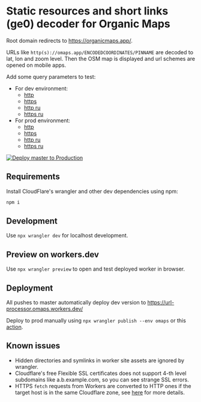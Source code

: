 # Static resources and short links (ge0) decoder for Organic Maps

Root domain redirects to https://organicmaps.app/.

URLs like `http(s)://omaps.app/ENCODEDCOORDINATES/PINNAME` are decoded to lat, lon and zoom level. Then the OSM
map is displayed and url schemes are opened on mobile apps.

Add some query parameters to test:

- For dev environment:
  - [http](http://url-processor.omaps.workers.dev/B4srhdHVVt/Some+Name)
  - [https](https://url-processor.omaps.workers.dev/B4srhdHVVt/Some+Name)
  - [http ru](http://url-processor.omaps.workers.dev/AwAAAAAAAA/%d0%9c%d0%b8%d0%bd%d1%81%d0%ba_%d1%83%d0%bb._%d0%9b%d0%b5%d0%bd%d0%b8%d0%bd%d0%b0_9)
  - [https ru](https://url-processor.omaps.workers.dev/AwAAAAAAAA/%d0%9c%d0%b8%d0%bd%d1%81%d0%ba_%d1%83%d0%bb._%d0%9b%d0%b5%d0%bd%d0%b8%d0%bd%d0%b0_9)
- For prod environment:
  - [http](http://omaps.app/B4srhdHVVt/Some+Name)
  - [https](https://omaps.app/B4srhdHVVt/Some+Name)
  - [http ru](http://omaps.app/AwAAAAAAAA/%d0%9c%d0%b8%d0%bd%d1%81%d0%ba_%d1%83%d0%bb._%d0%9b%d0%b5%d0%bd%d0%b8%d0%bd%d0%b0_9)
  - [https ru](https://omaps.app/AwAAAAAAAA/%d0%9c%d0%b8%d0%bd%d1%81%d0%ba_%d1%83%d0%bb._%d0%9b%d0%b5%d0%bd%d0%b8%d0%bd%d0%b0_9)

[![Deploy master to Production](https://deploy.workers.cloudflare.com/button)](https://deploy.workers.cloudflare.com/?url=https://github.com/organicmaps/url-processor)

## Requirements

Install CloudFlare's wrangler and other dev dependencies using npm:

```bash
npm i
```

## Development

Use `npx wrangler dev` for localhost development.

## Preview on workers.dev

Use `npx wrangler preview` to open and test deployed worker in browser.

## Deployment

All pushes to master automatically deploy dev version to https://url-processor.omaps.workers.dev/

Deploy to prod manually using `npx wrangler publish --env omaps` or this
[action](https://github.com/organicmaps/url-processor/actions/workflows/deploy-master-to-prod.yml).

## Known issues

- Hidden directories and symlinks in worker site assets are ignored by wrangler.
- Cloudflare's free Flexible SSL certificates does not support 4-th level
  subdomains like a.b.example.com, so you can see strange SSL errors.
- HTTPS `fetch` requests from Workers are converted to HTTP ones if the target
  host is in the same Cloudflare zone, see [here](https://community.cloudflare.com/t/does-cloudflare-worker-allow-secure-https-connection-to-fetch-even-on-flexible-ssl/68051/12)
  for more details.
